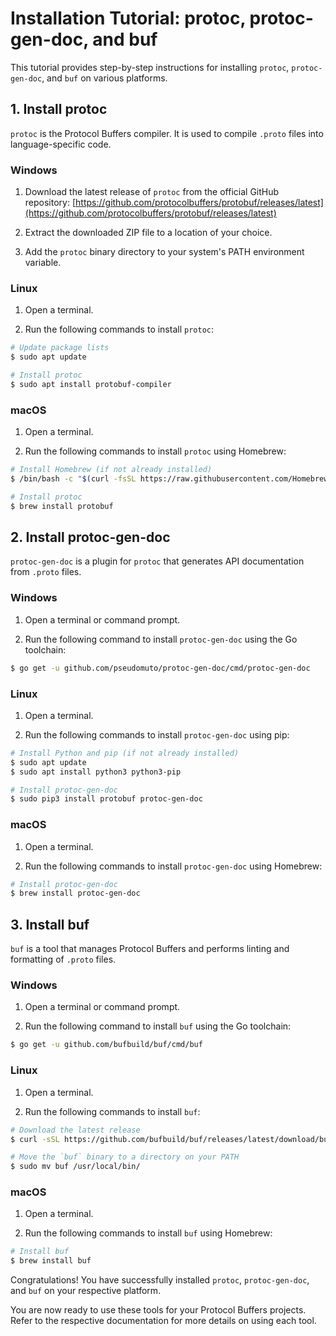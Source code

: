 Installation Tutorial: protoc, protoc-gen-doc, and buf
======================================================

This tutorial provides step-by-step instructions for installing `protoc`, `protoc-gen-doc`, and `buf` on various platforms.

1\. Install protoc
------------------

`protoc` is the Protocol Buffers compiler. It is used to compile `.proto` files into language-specific code.

### Windows

1.  Download the latest release of `protoc` from the official GitHub repository: [https://github.com/protocolbuffers/protobuf/releases/latest](https://github.com/protocolbuffers/protobuf/releases/latest)
    
2.  Extract the downloaded ZIP file to a location of your choice.
    
3.  Add the `protoc` binary directory to your system's PATH environment variable.
    

### Linux

1.  Open a terminal.
    
2.  Run the following commands to install `protoc`:
    

```bash
# Update package lists
$ sudo apt update

# Install protoc
$ sudo apt install protobuf-compiler

```

### macOS

1.  Open a terminal.
    
2.  Run the following commands to install `protoc` using Homebrew:
    

```bash
# Install Homebrew (if not already installed)
$ /bin/bash -c "$(curl -fsSL https://raw.githubusercontent.com/Homebrew/install/HEAD/install.sh)"

# Install protoc
$ brew install protobuf

```

2\. Install protoc-gen-doc
--------------------------

`protoc-gen-doc` is a plugin for `protoc` that generates API documentation from `.proto` files.

### Windows

1.  Open a terminal or command prompt.
    
2.  Run the following command to install `protoc-gen-doc` using the Go toolchain:
    

```bash
$ go get -u github.com/pseudomuto/protoc-gen-doc/cmd/protoc-gen-doc

```

### Linux

1.  Open a terminal.
    
2.  Run the following commands to install `protoc-gen-doc` using pip:
    

```bash
# Install Python and pip (if not already installed)
$ sudo apt update
$ sudo apt install python3 python3-pip

# Install protoc-gen-doc
$ sudo pip3 install protobuf protoc-gen-doc

```

### macOS

1.  Open a terminal.
    
2.  Run the following commands to install `protoc-gen-doc` using Homebrew:
    

```bash
# Install protoc-gen-doc
$ brew install protoc-gen-doc

```

3\. Install buf
---------------

`buf` is a tool that manages Protocol Buffers and performs linting and formatting of `.proto` files.

### Windows

1.  Open a terminal or command prompt.
    
2.  Run the following command to install `buf` using the Go toolchain:
    

```bash
$ go get -u github.com/bufbuild/buf/cmd/buf

```

### Linux

1.  Open a terminal.
    
2.  Run the following commands to install `buf`:
    

```bash
# Download the latest release
$ curl -sSL https://github.com/bufbuild/buf/releases/latest/download/buf-Linux-x86_64.tar.gz | tar xzv

# Move the `buf` binary to a directory on your PATH
$ sudo mv buf /usr/local/bin/

```

### macOS

1.  Open a terminal.
    
2.  Run the following commands to install `buf` using Homebrew:
    

```bash
# Install buf
$ brew install buf

```

Congratulations! You have successfully installed `protoc`, `protoc-gen-doc`, and `buf` on your respective platform.

You are now ready to use these tools for your Protocol Buffers projects. Refer to the respective documentation for more details on using each tool.
